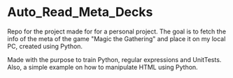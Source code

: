 # Auto_Read_Meta_Decks

Repo for the project made for for a personal project. The goal is to fetch the info of the meta of the game "Magic the Gathering" and place it on my local PC, created using Python.

Made with the purpose to train Python, regular expressions and UnitTests. Also, a simple example on how to manipulate HTML using Python. 
